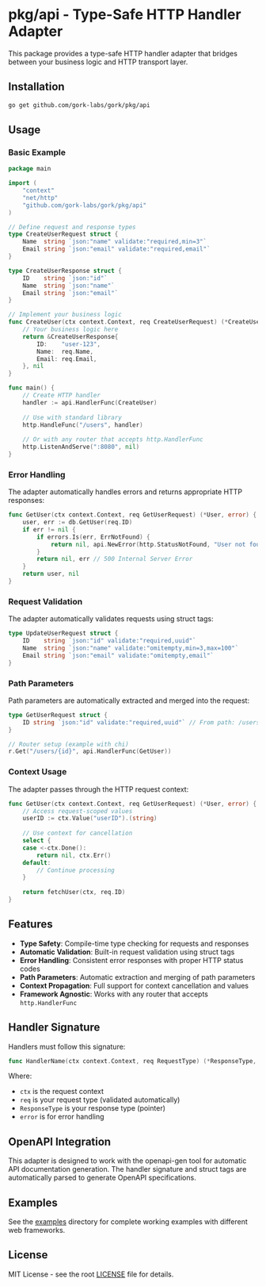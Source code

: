 # pkg/api - Type-Safe HTTP Handler Adapter

This package provides a type-safe HTTP handler adapter that bridges between your business logic and HTTP transport layer.

## Installation

```bash
go get github.com/gork-labs/gork/pkg/api
```

## Usage

### Basic Example

```go
package main

import (
    "context"
    "net/http"
    "github.com/gork-labs/gork/pkg/api"
)

// Define request and response types
type CreateUserRequest struct {
    Name  string `json:"name" validate:"required,min=3"`
    Email string `json:"email" validate:"required,email"`
}

type CreateUserResponse struct {
    ID    string `json:"id"`
    Name  string `json:"name"`
    Email string `json:"email"`
}

// Implement your business logic
func CreateUser(ctx context.Context, req CreateUserRequest) (*CreateUserResponse, error) {
    // Your business logic here
    return &CreateUserResponse{
        ID:    "user-123",
        Name:  req.Name,
        Email: req.Email,
    }, nil
}

func main() {
    // Create HTTP handler
    handler := api.HandlerFunc(CreateUser)
    
    // Use with standard library
    http.HandleFunc("/users", handler)
    
    // Or with any router that accepts http.HandlerFunc
    http.ListenAndServe(":8080", nil)
}
```

### Error Handling

The adapter automatically handles errors and returns appropriate HTTP responses:

```go
func GetUser(ctx context.Context, req GetUserRequest) (*User, error) {
    user, err := db.GetUser(req.ID)
    if err != nil {
        if errors.Is(err, ErrNotFound) {
            return nil, api.NewError(http.StatusNotFound, "User not found")
        }
        return nil, err // 500 Internal Server Error
    }
    return user, nil
}
```

### Request Validation

The adapter automatically validates requests using struct tags:

```go
type UpdateUserRequest struct {
    ID    string `json:"id" validate:"required,uuid"`
    Name  string `json:"name" validate:"omitempty,min=3,max=100"`
    Email string `json:"email" validate:"omitempty,email"`
}
```

### Path Parameters

Path parameters are automatically extracted and merged into the request:

```go
type GetUserRequest struct {
    ID string `json:"id" validate:"required,uuid"` // From path: /users/{id}
}

// Router setup (example with chi)
r.Get("/users/{id}", api.HandlerFunc(GetUser))
```

### Context Usage

The adapter passes through the HTTP request context:

```go
func GetUser(ctx context.Context, req GetUserRequest) (*User, error) {
    // Access request-scoped values
    userID := ctx.Value("userID").(string)
    
    // Use context for cancellation
    select {
    case <-ctx.Done():
        return nil, ctx.Err()
    default:
        // Continue processing
    }
    
    return fetchUser(ctx, req.ID)
}
```

## Features

- **Type Safety**: Compile-time type checking for requests and responses
- **Automatic Validation**: Built-in request validation using struct tags
- **Error Handling**: Consistent error responses with proper HTTP status codes
- **Path Parameters**: Automatic extraction and merging of path parameters
- **Context Propagation**: Full support for context cancellation and values
- **Framework Agnostic**: Works with any router that accepts `http.HandlerFunc`

## Handler Signature

Handlers must follow this signature:

```go
func HandlerName(ctx context.Context, req RequestType) (*ResponseType, error)
```

Where:
- `ctx` is the request context
- `req` is your request type (validated automatically)
- `ResponseType` is your response type (pointer)
- `error` is for error handling

## OpenAPI Integration

This adapter is designed to work with the openapi-gen tool for automatic API documentation generation. The handler signature and struct tags are automatically parsed to generate OpenAPI specifications.

## Examples

See the [examples](../../examples/) directory for complete working examples with different web frameworks.

## License

MIT License - see the root [LICENSE](../../LICENSE) file for details.